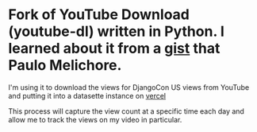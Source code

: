 # Fork of YouTube Download (youtube-dl) written in Python. I learned about it from a [gist](https://gist.github.com/pauloxnet/0fa24efcca6946550eeee2133aa3fbd0) that Paulo Melichore. 

I'm using it to download the views for DjangoCon US views from YouTube and putting it into a datasette instance on [vercel](https://dcus-views.vercel.app/)

This process will capture the view count at a specific time each day and allow me to track the views on my video in particular. 
